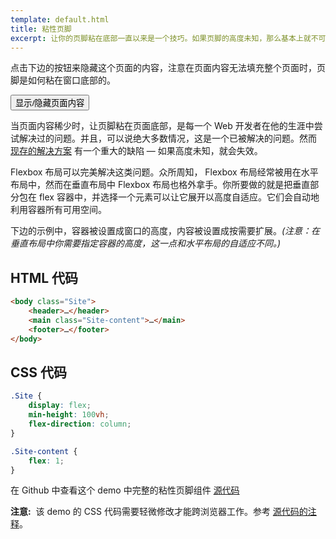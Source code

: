 ```yaml
---
template: default.html
title: 粘性页脚
excerpt: 让你的页脚粘在底部一直以来是一个技巧。如果页脚的高度未知，那么基本上就不可能了。然而这已成为过去。
---
```


<div class="Demo Demo--spaced">

点击下边的按钮来隐藏这个页面的内容，注意在页面内容无法填充整个页面时，页脚是如何粘在窗口底部的。

<!-- Click the button below to hide the contents of this page. Notice how the footer sticks to the bottom of the window even when there's not enough content to fill the page. -->

<button id="collapse-trigger" class="Button"><span class="icon-refresh u-spaceRS"></span> 显示/隐藏页面内容</button>

</div>

<div id="collapsable-content">

当页面内容稀少时，让页脚粘在页面底部，是每一个 Web 开发者在他的生涯中尝试解决过的问题。并且，可以说绝大多数情况，这是一个已被解决的问题。然而 [现存的解决方案](http://ryanfait.com/resources/footer-stick-to-bottom-of-page/) 有一个重大的缺陷 &mdash; 如果高度未知，就会失效。

<!-- Getting the footer to stick to the bottom of pages with sparse content is something just about every Web developer has tried to tackle at some point in his or her career. And, for the most part, it's a solved problem. Yet all the [existing solutions](http://ryanfait.com/resources/footer-stick-to-bottom-of-page/) have one significant shortcoming &mdash; they don't work if the height of your footer is unknown. -->

Flexbox 布局可以完美解决这类问题。众所周知， Flexbox 布局经常被用在水平布局中，然而在垂直布局中 Flexbox 布局也格外拿手。你所要做的就是把垂直部分包在 flex 容器中，并选择一个元素可以让它展开以高度自适应。它们会自动地利用容器所有可用空间。

<!-- Flexbox is a perfect fit for this type of problem. While mostly known for laying out content in the horizontal direction, Flexbox actually works just as well for vertical layout problems. All you have to do is wrap the vertical sections in a flex container and choose which ones you want to expand. They'll automatically take up all the available space in their container. -->

下边的示例中，容器被设置成窗口的高度，内容被设置成按需要扩展。_(注意：在垂直布局中你需要指定容器的高度，这一点和水平布局的自适应不同。)_

<!-- In the example below, the container is set to the height of the window, and the content area is told to expand as needed. *(Note: in the vertical direction you need to specify a height for the container. This is different from the horizontal direction, which automatically expands to fit.)* -->

## HTML 代码

<!-- ## The HTML -->

```html
<body class="Site">
    <header>…</header>
    <main class="Site-content">…</main>
    <footer>…</footer>
</body>
```

## CSS 代码

<!-- ## The CSS -->

```css
.Site {
    display: flex;
    min-height: 100vh;
    flex-direction: column;
}

.Site-content {
    flex: 1;
}
```

在 Github 中查看这个 demo 中完整的粘性页脚组件 [源代码](https://github.com/magic-akari/solved-by-flexbox/blob/master/assets/css/components/site.css)

<!-- View the full [source](https://github.com/philipwalton/solved-by-flexbox/blob/master/assets/css/components/site.css) for the `Site` component used in this demo on Github. -->

<aside class="Notice"><strong>注意:</strong>&nbsp; 该 demo 的 CSS 代码需要轻微修改才能跨浏览器工作。参考 <a href="https://github.com/magic-akari/solved-by-flexbox/blob/master/assets/css/components/site.css">源代码的注释</a>。</aside>
<!-- <aside class="Notice"><strong>Note:</strong>&nbsp; the CSS required to make this demo work cross-browser is slightly different from the CSS shown in the example above, which assumes a fully spec-compliant browser. See the <a href="https://github.com/philipwalton/solved-by-flexbox/blob/master/assets/css/components/site.css">comments in the source</a> for more details.</aside> -->

</div>

<script class="js-allow-before-footer">
  (function() {
    var collapseTrigger = document.getElementById("collapse-trigger");
    var collapseableContent = document.getElementById("collapsable-content");
    var isCollapsed = false;
    collapseTrigger.addEventListener("click", function() {
      if (isCollapsed) {
        collapseableContent.classList.remove("u-hidden");
      } else {
        collapseableContent.classList.add("u-hidden");
      }
      isCollapsed = !isCollapsed;
    }, false);
  }());
</script>
